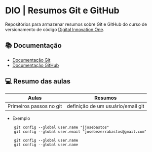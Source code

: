 # DIO | Resumos Git e GitHub

Repositórios para armazenar resumos sobre Git e GitHub do curso de versionamento de código [Digital Innovation One](https://www.dio.me).

## 📚 Documentação
- [Documentação Git](https://git-scm.com/doc)
- [Documentação GitHub](https://docs.github.com/pt)


## 💻 Resumo das aulas 

| Aulas | Resumos |
|-------|---------|
| Primeiros passos no git | definição de um usuário/email git|

- Exemplo
``` 
    git config --global user.name "jjosebastos"
    git config --global user.email "josebezerrabastos@gmail.com"

    git config --global user.name
    git config --global user.name 

```
